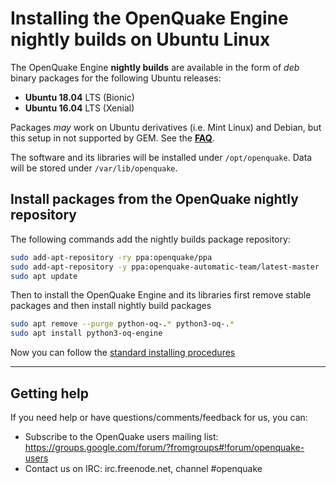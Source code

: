 # Installing the OpenQuake Engine nightly builds on Ubuntu Linux

The OpenQuake Engine **nightly builds** are available in the form of *deb* binary packages for the following Ubuntu releases:
- **Ubuntu 18.04** LTS (Bionic)
- **Ubuntu 16.04** LTS (Xenial)

Packages *may* work on Ubuntu derivatives (i.e. Mint Linux) and Debian, but this setup in not supported by GEM. See the **[FAQ](../faq.md#unsupported-operating-systems)**.

The software and its libraries will be installed under `/opt/openquake`. Data will be stored under `/var/lib/openquake`.

## Install packages from the OpenQuake nightly repository

The following commands add the nightly builds package repository:
```bash
sudo add-apt-repository -ry ppa:openquake/ppa
sudo add-apt-repository -y ppa:openquake-automatic-team/latest-master
sudo apt update
```

Then to install the OpenQuake Engine and its libraries first remove stable packages and then install nightly build packages
```bash
sudo apt remove --purge python-oq-.* python3-oq-.*
sudo apt install python3-oq-engine
```

Now you can follow the [standard installing procedures](./ubuntu.md#configure-the-system-services)

***

## Getting help
If you need help or have questions/comments/feedback for us, you can:
  * Subscribe to the OpenQuake users mailing list: https://groups.google.com/forum/?fromgroups#!forum/openquake-users
  * Contact us on IRC: irc.freenode.net, channel #openquake
